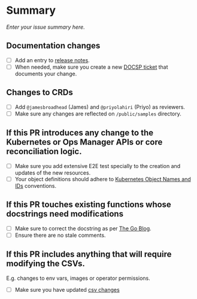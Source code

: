 # Summary

*Enter your issue summary here.*

## Documentation changes

* [ ] Add an entry to [release notes](.../RELEASE_NOTES.md).
* [ ] When needed, make sure you create a new [DOCSP ticket](https://jira.mongodb.org/projects/DOCSP) that documents your change.

## Changes to CRDs

* [ ] Add `@jamesbroadhead` (James) and `@priyolahiri` (Priyo) as reviewers.
* [ ] Make sure any changes are reflected on `/public/samples` directory.

## If this PR introduces any change to the Kubernetes or Ops Manager APIs or core reconciliation logic.

* [ ] Make sure you add extensive E2E test specially to the creation and updates of the new resources.
* [ ] Your object definitions should adhere to [Kubernetes Object Names and IDs](https://kubernetes.io/docs/concepts/overview/working-with-objects/names/) conventions.

## If this PR touches existing functions whose docstrings need modifications
* [ ] Make sure to correct the docstring as per [The Go Blog](https://blog.golang.org/godoc).
* [ ] Ensure there are no stale comments.

## If this PR includes anything that will require modifying the CSVs.
E.g. changes to env vars, images or operator permissions.

* [ ] Make sure you have updated [csv changes](../docs/dev/release/csv-changes.md)

